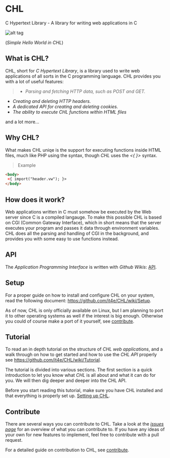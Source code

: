 # CHL
C Hypertext Library - A library for writing web applications in C

![alt tag](http://s7.postimg.org/n8kgxv53v/chl_helloworld.png)

 (*Simple Hello World in CHL*)

## What is CHL?

CHL, short for *C Hypertext Library*, is a library used to write web applications of all sorts in the C programming language. CHL provides you with a lot of useful features:

> - *Parsing and fetching HTTP data, such as POST and GET.*
- *Creating and deleting HTTP headers.*
- *A dedicated API for creating and deleting cookies.*
- *The ability to execute CHL functions within HTML files*

and a lot more...

## Why CHL?

What makes CHL uniqe is the support for executing functions inside HTML files, much like PHP using the *<?php ?>* syntax, though *CHL* uses the *<{ }>* syntax.

> Example

```html
<body>
 <{ import("header.vw"); }>
</body>
```

## How does it work?

Web applications written in C must somehow be executed by the Web server since C is a compiled langauge. To make this possible CHL is based on CGI (Common Gateway Interface), which in short means that the server executes your program and passes it data through environment variables. CHL does all the parsing and handling of CGI in the background, and provides you with some easy to use functions instead.

## API

The *Application Programming Interface* is written with *Github Wikis*: [API](https://github.com/it4e/CHL/wiki).

## Setup

For a proper guide on how to install and configure CHL on your system, read the following document: https://github.com/it4e/CHL/wiki/Setup.

As of now, CHL is only officially available on Linux, but I am planning to port it to other operating systems as well if the interest is big enough. Otherwise you could of course make a port of it yourself, see [contribute](https://github.com/it4e/CHL/wiki/Contribute).

## Tutorial

To read an in depth tutorial on the structure of *CHL web applications*, and a walk through on how to get started and how to use the *CHL API* properly see https://github.com/it4e/CHL/wiki/Tutorial.

The tutorial is divided into various sections. The first section is a quick introduction to let you know what *CHL* is all about and what it can do for you. We will then dig deeper and deeper into the CHL API.

Before you start reading this tutorial, make sure you have CHL installed and that everything is properly set up. [Setting up CHL](https://github.com/it4e/CHL/wiki/Setup).


## <a name="contribute">Contribute</a>

There are several ways you can contribute to CHL. Take a look at the [*issues page*](https://github.com/it4e/CHL/issues) for an overview of what you can contribute to. If you have any ideas of your own for new features to implement, feel free to contribute with a pull request.

For a detailed guide on contribution to CHL, see [contribute](https://github.com/it4e/CHL/wiki/Contribute).
